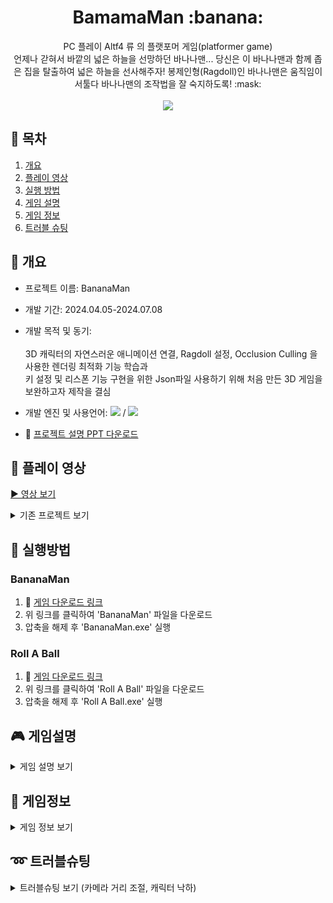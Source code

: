 <div align=center> 

<h1>BamamaMan :banana:</h1>
PC 플레이 Altf4 류 의 플랫포머 게임(platformer game)<br>
언제나 갇혀서 바깥의 넓은 하늘을 선망하던 바나나맨... 당신은 이 바나나맨과 함께 좁은 집을 탈출하여 넓은 하늘을 선사해주자!
봉제인형(Ragdoll)인 바나나맨은 움직임이 서툴다 바나나맨의 조작법을 잘 숙지하도록! :mask: <br>
<br>

<img src="https://github.com/user-attachments/assets/71f453bf-d019-4fe4-94f0-902e17df6fe0">
</div>

## :calendar: 목차
  1. [개요](#page_with_curl-개요)
  2. [플레이 영상](#movie_camera-플레이-영상)
  3. [실행 방법](#memo-실행방법)
  4. [게임 설명](#video_game-게임설명)
  5. [게임 정보](#mag_right-게임정보)
  6. [트러블 슈팅](#loop-트러블슈팅)

## :page_with_curl: 개요
 - 프로젝트 이름: BananaMan
 - 개발 기간: 2024.04.05-2024.07.08
 - 개발 목적 및 동기: <br><br>
 3D 캐릭터의 자연스러운 애니메이션 연결, Ragdoll 설정, Occlusion Culling 을 사용한 렌더링 최적화 기능 학습과 <br>
 키 설정 및 리스폰 기능 구현을 위한 Json파일 사용하기 위해 처음 만든 3D 게임을 보완하고자 제작을 결심
 
 - 개발 엔진 및 사용언어: <img src="https://img.shields.io/badge/unity-000000?style=for-the-badge&logo=unity&logoColor=white"> / <img src="https://img.shields.io/badge/-C%23-512BD4?style=for-the-badge&logo=csharp&logoColor=white">
 - :file_folder: [프로젝트 설명 PPT 다운로드](https://drive.google.com/uc?export=download&id=1OzXAbZqREu52tX2_CVcHeBXUAiSS7q3E)

## :movie_camera: 플레이 영상
[▶ 영상 보기](https://github.com/user-attachments/assets/ec17c5e1-15d5-498c-a8d3-b114a2e7a31a)

<details>
<summary>기존 프로젝트 보기</summary>
  
--------------------------------------------------------------------------------------------------------------------------------
<div align=center> 
 :x: 기존 프로젝트 내용 수정, Roll A Ball 의 스크립트 및 개발 파일들 현재 존재하지 않습니다. :x:
</div>
<br>

- 프로젝트 이름 : Roll A Ball
- 개발 기간 : 2023.02.02-2023.02.18
- 개발 엔진 및 사용언어: <img src="https://img.shields.io/badge/unity-000000?style=for-the-badge&logo=unity&logoColor=white"> / <img src="https://img.shields.io/badge/-C%23-512BD4?style=for-the-badge&logo=csharp&logoColor=white"> 

<div align=center> 
  
|<img src="https://github.com/y636367/BananaMan/assets/63005842/6dcc3e4c-2f7b-4bb9-8b28-d0543710ab46" width="800" height="480"/>|
|---|
</div>

--------------------------------------------------------------------------------------------------------------------------------
</details>

## :memo: 실행방법

  ### BananaMan
 1. :file_folder: [게임 다운로드 링크](https://drive.google.com/file/d/1E3ltclpDpQTaBOfn1ZGZVAavqFVBRf4x/view?usp=sharing)
 2. 위 링크를 클릭하여 'BananaMan' 파일을 다운로드
 3. 압축을 해제 후 'BananaMan.exe' 실행 

  ### Roll A Ball
 1. :file_folder: [게임 다운로드 링크](https://drive.google.com/file/d/1gkdSVzmIfa6w2oiV8R3KuQPSgjxxTKyV/view?usp=sharing)
 2. 위 링크를 클릭하여 'Roll A Ball' 파일을 다운로드
 3. 압축을 해제 후 'Roll A Ball.exe' 실행 

 ## :video_game: 게임설명
<details>
<summary>게임 설명 보기</summary>

<div align=center>    

|<img src="https://github.com/y636367/BananaMan/assets/63005842/5b381ee5-8bbe-4fde-9e20-8b1384f4d06b" width="400" height="240"/>|<img src="https://github.com/user-attachments/assets/df2ea5fb-809f-423f-991b-f224141593ef" width="400" height="240"/>|
|---|---|
|<div align=center>타이틀 화면</div>|<div align=center>게임 시작 버튼</div>|

게임 시작 - [새로운 게임, 이어하기] , 설정, 종료 3가지 버튼을 통해 조작 가능합니다.<br>
화면의 캐릭터를 클릭 할 시 상호작용하여 랜덤한 애니메이션이 재생되도록 구현 하였습니다. <br>
게임 시작 버튼을 클릭 후 '이어하기' 와 '새로운 게임'을 선택해 플레이 할 수 있으며<br>
'새로운 게임'을 선택 한 경우 기존의 게임 데이터가 있었다면 덧 씌워지게 됩니다.<br>

</div>

  - ### 옵션 화면

<div align=center>    
 
|<img src="https://github.com/y636367/BananaMan/assets/63005842/8bb939ba-a7ad-4d1f-9b3c-09960d36d5bf" width="400" height="240"/>|<img src="https://github.com/y636367/BananaMan/assets/63005842/1aaa4295-1f06-4477-829f-2d4136efb1c3" width="400" height="240"/>|
|---|---|
|<div align=center>키 설정 화면</div>|<div align=center>설정 화면</div>|

키 설정 화면에서 원하는 키에 액션을 할당 할 수 있습니다. 또한 설정값을 저장하여 다음에 게임을 실행 할시<br>
저장한 설정값을 그대로 유지한 채 플레이 할 수 있습니다.<br>
BGM, SFX 의 크기 조절과 현재 플레이 중인 화면의 해상도, 전체 화면 여부를 변경 할 수 있습니다.<br>

</div>

</details>

## :mag_right: 게임정보
<details>
<summary>게임 정보 보기</summary>

<div align=center>   
  
|<img src="https://github.com/y636367/BananaMan/assets/63005842/db7a3827-10ee-4b9d-bc85-80e561ad79dd" width="400" height="240"/>|<img src="https://github.com/y636367/BananaMan/assets/63005842/33b87178-f4e8-467c-aa66-462b8a73e7ed" width="400" height="240"/>|
|---|---|
|<div align=center>튜토리얼 스테이지 플레이 화면1</div>|<div align=center>튜토리얼 스테이지 플레이 화면2</div>|

첫 시작 시 튜토리얼 스테이지를 플레이 하면서 캐릭터의 조작법에 대하여 익힐 수 있습니다.<br>
(이동, 달리기, 점프, 래그돌 등의 조작을 익힐 수 있습니다.) <br><br>

|<img src="https://github.com/user-attachments/assets/9a41fc3c-696c-4659-8e18-566b07ed9185" width="400" height="240"/>|<img src="https://github.com/y636367/BananaMan/assets/63005842/d9abaac5-73d5-4623-bb39-57af20b7a0ac" width="400" height="240"/>|
|---|---|
|<div align=center>스테이지 플레이 화면1</div>|<div align=center>스테이지 플레이 화면2</div>|
|<img src="https://github.com/y636367/BananaMan/assets/63005842/b03a743c-fd43-40b1-8e97-6c9ba544d9a0" width="400" height="240"/>|<img src="https://github.com/y636367/BananaMan/assets/63005842/77dc015a-a14a-4d2f-a07d-20388f383a0d" width="400" height="240"/>|
|<div align=center>스테이지 플레이 화면3</div>|<div align=center>스테이지 플레이 화면4</div>|

</div>

</details>

## :loop: 트러블슈팅
<details>
<summary>트러블슈팅 보기 (카메라 거리 조절, 캐릭터 낙하)</summary>
  
  - ### 카메라 거리 조절 문제
<br>
<div align=center> 
  
|<img src="https://github.com/user-attachments/assets/d0d2e0c2-3244-4406-99f3-1b40899bc5c6" width="400" height="240"/>|<img src="https://github.com/user-attachments/assets/f71af9f7-0e3b-47c3-b572-1139b61386e7" width="400" height="240"/>|
|---|---|

</div>
<br>

 - 문제 : 캐릭터와 카메라 사이 다른 오브젝트가 존재 할 시 카메라가 튀는 문제 발생
 - 원인 : Raycast로 카메라 시야에 검출되는 오브젝트 존재 여부 파악 코드 미 설계, Layer로 오브젝트 관계 미 정리
 - 해결 : 오브젝트들을 Layer별로 정리하여 구분 짓고 카메라에 Raycast를 부착하여 검출되지 않기 바라는 오브젝트 정리하고<br>
캐릭터 추적용 오브젝트를 캐릭터 안에 심어 카메라가 이를 추적하도록 설정

<br>

  - ### 낙하 시 경계면 인식 문제
<br>
<div align=center> 
  
|<img src="https://github.com/user-attachments/assets/666a3306-f06c-40d4-ad3a-9d21f87c8c6d" width="400" height="240"/>|<img src="https://github.com/user-attachments/assets/9f1bdfa3-8e01-4046-8142-6f831d298c73" width="400" height="240"/>|
|---|---|

</div>
<br>

 - 문제 : 캐릭터가 오브젝트의 모서리면(경계면)에 낙하 시 지면을 인식하지 못하고 무한 추락 판정 되는 문제 발생
 - 원인 : 기존의 Raycast 지면 검출 방식 코드의 범위 미 확장, 캐릭터 현 상태에 따른 탈출 함수의 부제
 - 해결 : 캐릭터 하단 Raycast를 확장 하여 추가 검출할 수 있도록 범위를 확장 하였고, 캐릭터의 장시간 특정 상태 유지 시<br>
확장된 Raycast로 검출된 지면으로 강제 탈출되도록 함수 구현

</details>

